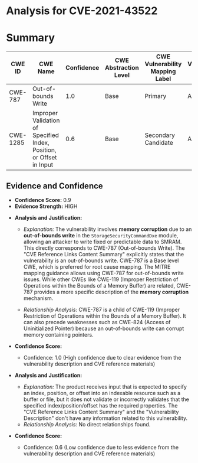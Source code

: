 # Analysis for CVE-2021-43522

# Summary
| CWE ID | CWE Name | Confidence | CWE Abstraction Level | CWE Vulnerability Mapping Label | CWE-Vulnerability Mapping Notes |
|---|---|---|---|---|---|
| CWE-787 | Out-of-bounds Write | 1.0 | Base | Primary | Allowed |
| CWE-1285 | Improper Validation of Specified Index, Position, or Offset in Input | 0.6 | Base | Secondary Candidate | Allowed |

## Evidence and Confidence

*   **Confidence Score:** 0.9
*   **Evidence Strength:** HIGH

- **Analysis and Justification:**  
  - *Explanation:* The vulnerability involves **memory corruption** due to an **out-of-bounds write** in the `StorageSecurityCommandDxe` module, allowing an attacker to write fixed or predictable data to SMRAM. This directly corresponds to CWE-787 (Out-of-bounds Write). The "CVE Reference Links Content Summary" explicitly states that the vulnerability is an out-of-bounds write. CWE-787 is a Base level CWE, which is preferred for root cause mapping. The MITRE mapping guidance allows using CWE-787 for out-of-bounds write issues. While other CWEs like CWE-119 (Improper Restriction of Operations within the Bounds of a Memory Buffer) are related, CWE-787 provides a more specific description of the **memory corruption** mechanism.

  - *Relationship Analysis:* CWE-787 is a child of CWE-119 (Improper Restriction of Operations within the Bounds of a Memory Buffer). It can also precede weaknesses such as CWE-824 (Access of Uninitialized Pointer) because an out-of-bounds write can corrupt memory containing pointers.

- **Confidence Score:**  
  - Confidence: 1.0 (High confidence due to clear evidence from the vulnerability description and CVE reference materials)

- **Analysis and Justification:**  
  - *Explanation:* The product receives input that is expected to specify an index, position, or offset into an indexable resource such as a buffer or file, but it does not validate or incorrectly validates that the specified index/position/offset has the required properties. The "CVE Reference Links Content Summary" and the "Vulnerability Description" don't have any information related to this vulnerability. 
  - *Relationship Analysis:* No direct relationships found.
- **Confidence Score:**  
  - Confidence: 0.6 (Low confidence due to less evidence from the vulnerability description and CVE reference materials)